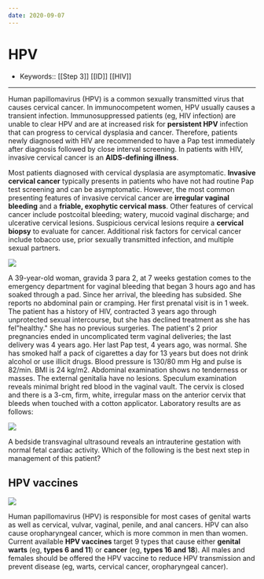 ```yaml
---
date: 2020-09-07
---
```


# HPV

- Keywords:: [[Step 3]] [[ID]] [[HIV]]
---

<!-- HPV and pregnancy risk, sx, management -->

Human papillomavirus (HPV) is a common sexually transmitted virus that causes cervical cancer. In immunocompetent women, HPV usually causes a transient infection. Immunosuppressed patients (eg, HIV infection) are unable to clear HPV and are at increased risk for **persistent HPV** infection that can progress to cervical dysplasia and cancer. Therefore, patients newly diagnosed with HIV are recommended to have a Pap test immediately after diagnosis followed by close interval screening. In patients with HIV, invasive cervical cancer is an **AIDS-defining illness**.

Most patients diagnosed with cervical dysplasia are asymptomatic. **Invasive cervical cancer** typically presents in patients who have not had routine Pap test screening and can be asymptomatic. However, the most common presenting features of invasive cervical cancer are **irregular vaginal bleeding** and a **friable, exophytic cervical mass**. Other features of cervical cancer include postcoital bleeding; watery, mucoid vaginal discharge; and ulcerative cervical lesions. Suspicious cervical lesions require a **cervical biopsy** to evaluate for cancer. Additional risk factors for cervical cancer include tobacco use, prior sexually transmitted infection, and multiple sexual partners.

![](https://photos.thisispiggy.com/file/wikiFiles/image-20200721213201250.png)

A 39-year-old woman, gravida 3 para 2, at 7 weeks gestation comes to the emergency department for vaginal bleeding that began 3 hours ago and has soaked through a pad. Since her arrival, the bleeding has subsided. She reports no abdominal pain or cramping. Her first prenatal visit is in 1 week. The patient has a history of HIV, contracted 3 years ago through unprotected sexual intercourse, but she has declined treatment as she has fel"healthy." She has no previous surgeries. The patient's 2 prior pregnancies ended in uncomplicated term vaginal deliveries; the last delivery was 4 years ago. Her last Pap test, 4 years ago, was normal. She has smoked half a pack of cigarettes a day for 13 years but does not drink alcohol or use illicit drugs. Blood pressure is 130/80 mm Hg and pulse is 82/min. BMI is 24 kg/m2. Abdominal examination shows no tenderness or masses. The external genitalia have no lesions. Speculum examination reveals minimal bright red blood in the vaginal vault. The cervix is closed and there is a 3-cm, firm, white, irregular mass on the anterior cervix that bleeds when touched with a cotton applicator. Laboratory results are as follows:

![](https://photos.thisispiggy.com/file/wikiFiles/image-20200721213115410.png)

A bedside transvaginal ultrasound reveals an intrauterine gestation with normal fetal cardiac activity. Which of the following is the best next step in management of this patient?

## HPV vaccines

<!-- HPV vaccine indications -->

![](https://photos.thisispiggy.com/file/wikiFiles/image-20200205201741386.png)

Human papillomavirus (HPV) is responsible for most cases of genital warts as well as cervical, vulvar, vaginal, penile, and anal cancers. HPV can also cause oropharyngeal cancer, which is more common in men than women. Current available **HPV vaccines** target 9 types that cause either **genital warts** (eg, **types 6 and 11**) or **cancer** (eg, **types 16 and 18**). All males and females should be offered the HPV vaccine to reduce HPV transmission and prevent disease (eg, warts, cervical cancer, oropharyngeal cancer).
